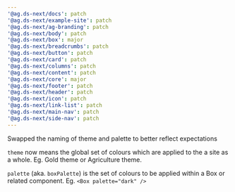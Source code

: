 ```yaml
---
'@ag.ds-next/docs': patch
'@ag.ds-next/example-site': patch
'@ag.ds-next/ag-branding': patch
'@ag.ds-next/body': patch
'@ag.ds-next/box': major
'@ag.ds-next/breadcrumbs': patch
'@ag.ds-next/button': patch
'@ag.ds-next/card': patch
'@ag.ds-next/columns': patch
'@ag.ds-next/content': patch
'@ag.ds-next/core': major
'@ag.ds-next/footer': patch
'@ag.ds-next/header': patch
'@ag.ds-next/icon': patch
'@ag.ds-next/link-list': patch
'@ag.ds-next/main-nav': patch
'@ag.ds-next/side-nav': patch
---
```


Swapped the naming of theme and palette to better reflect expectations

`theme` now means the global set of colours which are applied to the a site as a whole. Eg. Gold theme or Agriculture theme.

`palette` (aka. `boxPalette`) is the set of colours to be applied within a Box or related component. Eg. `<Box palette="dark" />`
